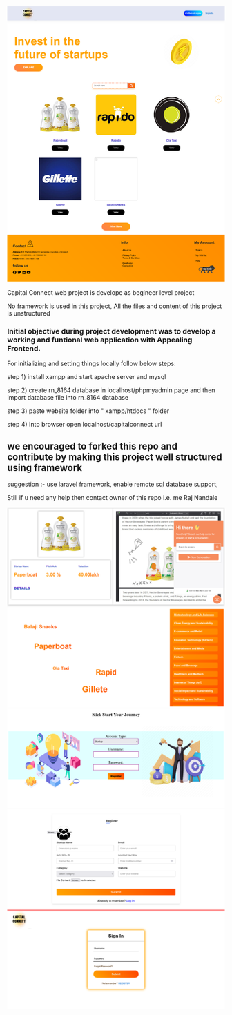![Home Page](/screenshots/home.png)

Capital Connect web project is develope as begineer level project

No framework is used in this project, All the files and content of this project is unstructured

### Initial objective during project development was to develop a working and funtional web application with Appealing Frontend.

For initializing and setting things locally follow below steps:

step 1) install xampp and start apache server and mysql

step 2) create rn_8164 database in localhost/phpmyadmin page and then import database file into rn_8164 database

step 3) paste website folder into " xampp/htdocs " folder

step 4) Into browser open localhost/capitalconnect url

## we encouraged to forked this repo and contribute by making this project well structured using framework
suggestion :- use laravel framework, enable remote sql database support,

Still if u need any help then contact owner of this repo i.e. me Raj Nandale

![Showcase page](/screenshots/showcase.png)
![Explore page](/screenshots/explore.png)
![Usertype page](/screenshots/usertype.png)
![Register page](/screenshots/register.png)
![Login page](/screenshots/login.png)
